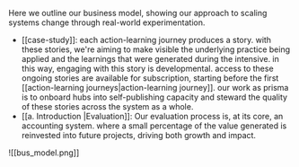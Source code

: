 Here we outline our business model, showing our approach to scaling systems change through real-world experimentation.

- [[case-study]]: each action-learning journey produces a story. with these stories, we're aiming to make visible the underlying practice being applied and the learnings that were generated during the intensive. in this way, engaging with this story is developmental. access to these ongoing stories are available for subscription, starting before the first [[action-learning journeys|action-learning journey]]. our work as prisma is to onboard hubs into self-publishing capacity and steward the quality of these stories across the system as a whole. 
- [[a. Introduction |Evaluation]]: Our evaluation process is, at its core, an accounting system. where a small percentage of the value generated is reinvested into future projects, driving both growth and impact.

![[bus_model.png]]